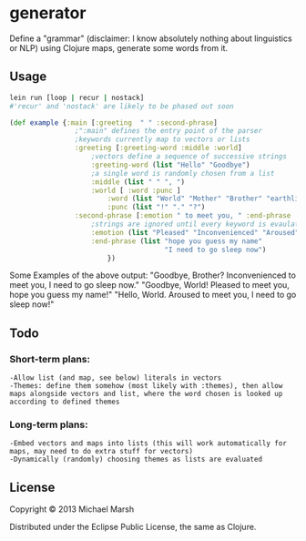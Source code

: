 # generator

Define a "grammar" (disclaimer: I know absolutely nothing about linguistics or NLP) using Clojure maps, generate some words from it.

## Usage

```bash
lein run [loop | recur | nostack]
#'recur' and 'nostack' are likely to be phased out soon
```

```clojure
(def example {:main [:greeting  " " :second-phrase]
                ;":main" defines the entry point of the parser
                ;keywords currently map to vectors or lists
                :greeting [:greeting-word :middle :world]
                    ;vectors define a sequence of successive strings
                    :greeting-word (list "Hello" "Goodbye")
                    ;a single word is randomly chosen from a list
                    :middle (list " " ", ")
                    :world [ :word :punc ]
                        :word (list "World" "Mother" "Brother" "earthlings")
                        :punc (list "!" "." "?")
                :second-phrase [:emotion " to meet you, " :end-phrase :punc]
                    ;strings are ignored until every keyword is evaulated to a string
                    :emotion (list "Pleased" "Inconvenienced" "Aroused")
                    :end-phrase (list "hope you guess my name"
                                      "I need to go sleep now")
                        })
```
Some Examples of the above output:
"Goodbye, Brother? Inconvenienced to meet you, I need to go sleep now."
"Goodbye, World! Pleased to meet you, hope you guess my name!"
"Hello, World. Aroused to meet you, I need to go sleep now!"

## Todo

### Short-term plans:
    -Allow list (and map, see below) literals in vectors
    -Themes: define them somehow (most likely with :themes), then allow maps alongside vectors and list, where the word chosen is looked up according to defined themes

### Long-term plans:
    -Embed vectors and maps into lists (this will work automatically for maps, may need to do extra stuff for vectors)
    -Dynamically (randomly) choosing themes as lists are evaluated


## License

Copyright © 2013 Michael Marsh

Distributed under the Eclipse Public License, the same as Clojure.
